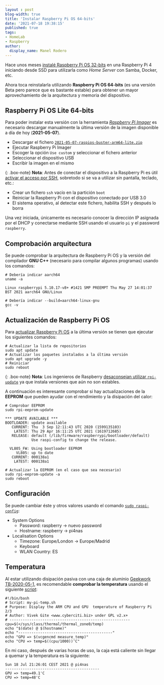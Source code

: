 ```yaml
---
layout : post
blog-width: true
title: 'Instalar Raspberry Pi OS 64-bits'
date: '2021-07-18 19:38:15'
published: true
tags:
- HomeLab
- Raspberry
author:
  display_name: Manel Rodero
---
```


Hace unos meses [instalé Raspberry Pi OS 32-bits](/blog/iniciar-una-raspberry-pi-4-desde-usb-ssd) en una Raspberry Pi 4 iniciando desde SSD para utilizarla como _Home Server_ con Samba, Docker, etc.

Ahora toca reinstalarla utilizando **Raspberry Pi OS 64-bits** (es una versión Beta pero parece que es bastante estable) para obtener un mayor aprovechamiento de la arquitectura y memoria del dispositivo.

## Raspberry Pi OS Lite 64-bits

Para poder instalar esta versión con la herramienta [_Raspberry Pi Imager_](https://www.raspberrypi.org/software/) es necesario descargar manualmente la última versión de la imagen disponible a día de hoy (**2021-05-07**).

* Descargar el fichero [`2021-05-07-raspios-buster-arm64-lite.zip`](https://downloads.raspberrypi.org/raspios_lite_arm64/images/raspios_lite_arm64-2021-05-28/2021-05-07-raspios-buster-arm64-lite.zip)
* Ejecutar Raspberry Pi Imager
* Escoger la opción `Use custom` y seleccionar el fichero anterior
* Seleccionar el dispositivo USB
* Escribir la imagen en el mismo

{: .box-note}
**Nota**: Antes de conectar el dispositivo a la Raspberry Pi es útil [activar el acceso por SSH](https://www.raspberrypi.org/documentation/remote-access/ssh/), sobretodo si se va a utilizar sin pantalla, teclado, etc.:

* Crear un fichero `ssh` vacío en la partición `boot`
* Reiniciar la Raspberry Pi con el dispositivo conectado por USB 3.0
* El sistema operativo, al detectar este fichero, habilita SSH y después lo borra

Una vez iniciada, únicamente es necesario conocer la dirección IP asignada por el DHCP y conectarse mediante SSH usando el usuario `pi` y el password `raspberry`.

## Comprobación arquitectura

Se puede comprobar la arquitectura de Raspberry Pi OS y la versión del compilador **GNU C++** (necesario para compilar algunos programas) usando los comandos:

```
# Debería indicar aarch64
uname -a
```
```
Linux raspberrypi 5.10.17-v8+ #1421 SMP PREEMPT Thu May 27 14:01:37 BST 2021 aarch64 GNU/Linux
```

```
# Debería indicar --build=aarch64-linux-gnu
gcc -v
```

## Actualización de Raspberry Pi OS

Para [actualizar Raspberry Pi OS](https://www.raspberrypi.org/documentation/raspbian/updating.md) a la última versión se tienen que ejecutar los siguientes comandos:

```
# Actualizar la lista de repositorios
sudo apt update
# Actualizar los paquetes instalados a la última versión
sudo apt upgrade -y
# Reiniciar
sudo reboot
```

{: .box-note}
**Nota**: Los ingenieros de Raspberry [desaconsejan utilizar `rpi-update`](https://www.raspberrypi.org/documentation/raspbian/applications/rpi-update.md) ya que instala versiones que aún no son estables.

A continuación es interesante comprobar si hay actualizaciones de la **EEPROM** que pueden ayudar con el rendimiento y la disipación del calor:

```
# Comprobar EEPROM
sudo rpi-eeprom-update
```
```
*** UPDATE AVAILABLE ***
BOOTLOADER: update available
   CURRENT: Thu  3 Sep 12:11:43 UTC 2020 (1599135103)
    LATEST: Thu 29 Apr 16:11:25 UTC 2021 (1619712685)
   RELEASE: default (/lib/firmware/raspberrypi/bootloader/default)
            Use raspi-config to change the release.

  VL805_FW: Using bootloader EEPROM
     VL805: up to date
   CURRENT: 000138a1
    LATEST: 000138a1
```

```
# Actualizar la EEPROM (en el caso que sea necesario)
sudo rpi-eeprom-update -a
sudo reboot
```

## Configuración

Se puede cambiar éste y otros valores usando el comando [`sudo raspi-config`](https://www.raspberrypi.org/documentation/configuration/raspi-config.md):

* System Options
  * Password: raspberry &rarr; nuevo password
  * Hostname: raspberry &rarr; pi4nas
* Localisation Options
  * Timezone: Europe/London &rarr; Europe/Madrid
  * Keyboard
  * WLAN Country: ES

## Temperatura

Al estar utilizando disipación pasiva con una caja de aluminio [Geekwork TB-2020-05-1](https://amzn.to/3kbIeIL), es recomendable **comprobar la temperatura** usando el siguiente [script](https://www.cyberciti.biz/faq/linux-find-out-raspberry-pi-gpu-and-arm-cpu-temperature-command/):

```
#!/bin/bash
# Script: my-pi-temp.sh
# Purpose: Display the ARM CPU and GPU  temperature of Raspberry Pi 2/3 
# Author: Vivek Gite <www.cyberciti.biz> under GPL v2.x+
# -------------------------------------------------------
cpu=$(</sys/class/thermal/thermal_zone0/temp)
echo "$(date) @ $(hostname)"
echo "-------------------------------------------"
echo "GPU => $(vcgencmd measure_temp)"
echo "CPU => temp=$((cpu/1000))'C"
```

En mi caso, después de varias horas de uso, la caja está caliente sin llegar a quemar y la temperatura es la siguiente:

```
Sun 18 Jul 21:26:01 CEST 2021 @ pi4nas
-------------------------------------------
GPU => temp=49.1'C
CPU => temp=48'C
```
<p></p>
